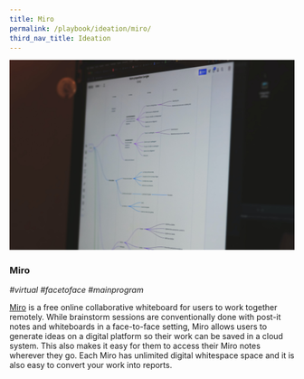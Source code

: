 ```yaml
---
title: Miro 
permalink: /playbook/ideation/miro/
third_nav_title: Ideation
---
```

![Miro](/images/miro.jpg)

### Miro 
*#virtual #facetoface #mainprogram*

[Miro](https://miro.com/) is a free online collaborative whiteboard for users to work together remotely. While brainstorm sessions are conventionally done with post-it notes and whiteboards in a face-to-face setting, Miro allows users to generate ideas on a digital platform so their work can be saved in a cloud system. This also makes it easy for them to access their Miro notes wherever they go. Each Miro has unlimited digital whitespace space and it is also easy to convert your work into reports. 
